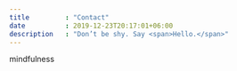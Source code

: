 ```yaml
---
title         : "Contact"
date          : 2019-12-23T20:17:01+06:00
description   : "Don’t be shy. Say <span>Hello.</span>"
---
```



mindfulness 